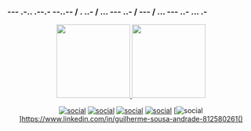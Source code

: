 ### --- .-.. .--.- --..-- / . ..- / ... --- ..- / --- / ... --- ..- ... .-

<div align="center">
  <a href="https://github.com/AmphitruoS">
    <img height="150em" src="https://github-readme-stats.vercel.app/api?username=AmphitruoS&count_private=true&include_all_commits=true&show_icons=true&theme=dracula&hide_border=false&show_owner=true"/>
    <img height="150em" src="https://github-readme-stats.vercel.app/api/top-langs/?username=AmphitruoS&theme=dracula&hide_border=false&&layout=compact"/>

[![social](https://img.shields.io/badge/Instagram-E4405F?style=for-the-badge&logo=instagram&logoColor=white)](https://instagram.com/famousinbr31)
[![social](https://img.shields.io/badge/YouTube-FF0000?style=for-the-badge&logo=youtube&logoColor=white)](https://www.youtube.com/channel/UCeznNSO5x7GeCojIdYIJ20Q)
[![social](https://img.shields.io/badge/Github-000000?style=for-the-badge&logo=github&logoColor=white)](https://github.com/AmphitruoS)
[![social](https://img.shields.io/badge/Discord-5769fe?style=for-the-badge&logo=discord&logoColor=white)](https://discord.gg/MBwQweb2ba)
[![social](https://img.shields.io/badge/LinkedIn-0000ff?style=for-thebadge&logo=linkedin&logoColor=white)]https://www.linkedin.com/in/guilherme-sousa-andrade-812580261()
